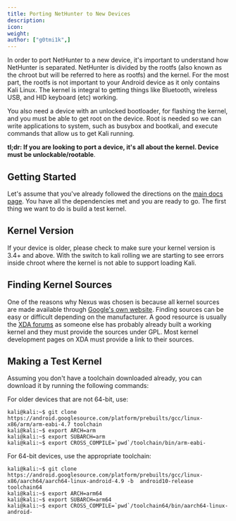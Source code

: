 ```yaml
---
title: Porting NetHunter to New Devices
description:
icon:
weight:
author: ["g0tmi1k",]
---
```


In order to port NetHunter to a new device, it's important to understand how NetHunter is separated. NetHunter is divided by the rootfs (also known as the chroot but will be referred to here as rootfs) and the kernel. For the most part, the rootfs is not important to your Android device as it only contains Kali Linux. The kernel is integral to getting things like Bluetooth, wireless USB, and HID keyboard (etc) working.

You also need a device with an unlocked bootloader, for flashing the kernel, and you must be able to get root on the device. Root is needed so we can write applications to system, such as busybox and bootkali, and execute commands that allow us to get Kali running.

**tl;dr: If you are looking to port a device, it's all about the kernel. Device must be unlockable/rootable**.

## Getting Started

Let's assume that you've already followed the directions on the [main docs page](/docs/nethunter/building-nethunter/). You have all the dependencies met and you are ready to go. The first thing we want to do is build a test kernel.

## Kernel Version

If your device is older, please check to make sure your kernel version is 3.4+ and above. With the switch to kali rolling we are starting to see errors inside chroot where the kernel is not able to support loading Kali.

## Finding Kernel Sources

One of the reasons why Nexus was chosen is because all kernel sources are made available through [Google's own website](https://android.googlesource.com). Finding sources can be easy or difficult depending on the manufacturer. A good resource is usually the [XDA forums](https://forum.xda-developers.com/) as someone else has probably already built a working kernel and they must provide the sources under GPL. Most kernel development pages on XDA must provide a link to their sources.

## Making a Test Kernel

Assuming you don't have a toolchain downloaded already, you can download it by running the following commands:

For older devices that are not 64-bit, use:

```console
kali@kali:~$ git clone https://android.googlesource.com/platform/prebuilts/gcc/linux-x86/arm/arm-eabi-4.7 toolchain
kali@kali:~$ export ARCH=arm
kali@kali:~$ export SUBARCH=arm
kali@kali:~$ export CROSS_COMPILE=`pwd`/toolchain/bin/arm-eabi-
```

For 64-bit devices, use the appropriate toolchain:

```console
kali@kali:~$ git clone https://android.googlesource.com/platform/prebuilts/gcc/linux-x86/aarch64/aarch64-linux-android-4.9 -b  android10-release toolchain64
kali@kali:~$ export ARCH=arm64
kali@kali:~$ export SUBARCH=arm64
kali@kali:~$ export CROSS_COMPILE=`pwd`/toolchain64/bin/aarch64-linux-android-
```
